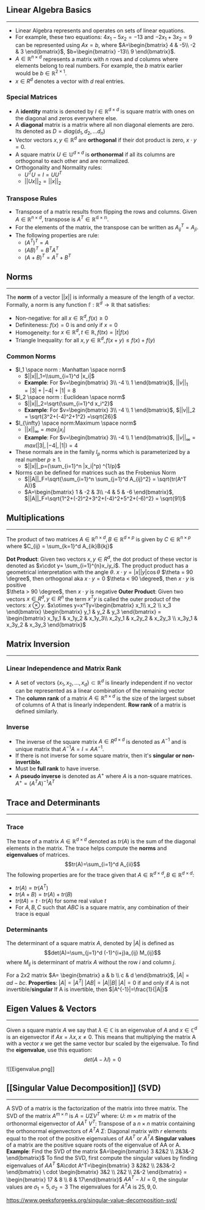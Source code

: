 ## Linear Algebra Basics
____
-  Linear Algebra represents and operates on sets of linear equations.
- For example, these two equations: $4x_1 -5x_2 = -13$  and  $-2x_1+3x_2=9$  can be represented using $Ax=b$, where $A=\begin{bmatrix}  4 & -5\\   -2 & 3 \end{bmatrix}$, $b=\begin{bmatrix}  -13\\  9 \end{bmatrix}$. 
- $A \in \mathbb{R}^{n \times d}$ represents a matrix with $n$ rows and $d$ columns where elements belong to real numbers. For example, the $b$ matrix earlier would be $b \in \mathbb{R}^{2 \times 1}$. 
- $x\in R^d$ denotes a vector with $d$ real entries. 

### Special Matrices
- A **identity** matrix is denoted by $I\in \mathbb{R}^{d \times d}$ is square matrix with ones on the diagonal and zeros everywhere else.
- A **diagonal** matrix is a matrix where all non diagonal elements are zero. Its denoted as $D=diag(d_1,d_2,...d_n)$
- Vector vectors $x,y \in \mathbb{R}^d$ are **orthogonal** if their dot product is zero, $x\cdot y = 0$. 
- A square matrix $U\in \mathbb{U}^{d \times d}$ is **orthonormal** if all its columns are orthogonal to each other and are normalized. 
- Orthogonality and Normality rules: 
	- $U^TU=I=UU^T$
	- $||Ux||_2=||x||_2$  
### Transpose Rules
- Transpose of a matrix results from flipping the rows and columns. Given $A\in \mathbb{R}^{n\times d}$, transpose is $A^T\in \mathbb{R^{d\times n}}$. 
- For the elements of the matrix, the transpose can be written as $A^{T}_{ij}=A_{ji}$. 
- The following properties are rule:
	- $(A^T)^T=A$
	- $(AB)^T=B^TA^T$
	- $(A+B)^T=A^T+B^T$
## Norms 
___
The **norm** of a vector $||x||$ is informally a measure of the length of a vector. Formally, a norm is any function $\mathbb{f}: \mathbb{R}^d \rightarrow \mathbb{R}$ that satisfies:
- Non-negative: for all $x\in \mathbb{R}^d,f(x)\ge0$
- Definiteness: $f(x)=0$ is and only if $x=0$
- Homogeneity: for $x\in \mathbb{R}^d, t\in\mathbb{R},f(tx)=|t|f(x)$
- Triangle Inequality: for all $x,y\in\mathbb{R}^d,f(x+y) \le f(x)+f(y)$ 
### Common Norms
- $l_1 \space norm : Manhattan \space norm$ 
	- $||x||_1=\\sum_{i=1}^d |x_i|$ 
	- **Example**: For $v=\begin{bmatrix}  3\\  -4 \\ 1 \end{bmatrix}$, $||v||_1=|3|+|-4|+|1|=8$
- $l_2 \space norm : Euclidean \space norm$ 
	- $||x||_2=\sqrt{\sum_{i=1}^d x_i^2}$ 
	- **Example**: For $v=\begin{bmatrix}  3\\  -4 \\ 1 \end{bmatrix}$, $||v||_2 = \sqrt{3^2+(-4)^2+1^2} =\sqrt{26}$
- $l_{\infty} \space norm:Maximum \space norm$ 
	- $||x||_{\infty}=max_i|x_i|$
	- **Example**: For $v=\begin{bmatrix}  3\\  -4 \\ 1 \end{bmatrix}$, $||v||_{\infty} = max(|3|,|-4|, |1|) = 4$
- These normals are in the family $l_p$ norms which is parameterized by a real number $p \ge 1$. 
	- $||x||_p=(\sum_{i=1}^n |x_i|^p) ^{1/p}$
- Norms can be defined for matrices such as the Frobenius Norm
	- $||A||_F=\sqrt{\sum_{i=1}^n \sum_{j=1}^d A_{ij}^2} = \sqrt{tr(A^T A)}$
	- $A=\begin{bmatrix}  1 & -2 & 3\\   -4 & 5 & -6 \end{bmatrix}$, $||A||_F=\sqrt{1^2+(-2)^2+3^2+(-4)^2+5^2+(-6)^2} = \sqrt{91}$
## Multiplications 
___
The product of two matrices $A\in\mathbb{R}^{n \times d}, B \in\mathbb{R}^{d \times p}$ is given by $C \in \mathbb{R}^{n \times p}$ where $C_{ij} = \sum_{k=1}^d A_{ik}B{kj}$  

**Dot Product**: Given two vectors $x,y \in R^d$, the dot product of these vector is denoted as $x\cdot y= \sum_{i=1}^{n}x_iy_i$.
	The product product has a geometrical interpretation with the angle $\theta$. $x\cdot y =|x||y|\cos \theta$
	$\theta = 90 \degree$, then orthogonal aka $x\cdot y=0$
	$\theta < 90 \degree$, then $x\cdot y$ is positive  
	$\theta > 90 \degree$, then $x\cdot y$ is negative
**Outer Product**: Given two vectors $x \in R^d, y \in R^n$ the term $x^Ty$ is called the outer product of the vectors: $x\otimes y$. 
	$x\otimes y=x^Ty=\begin{bmatrix}  x_1\\  x_2 \\ x_3 \end{bmatrix} \begin{bmatrix}  y_1 & y_2 & y_3 \end{bmatrix} = \begin{bmatrix}  x_1y_1 & x_1y_2 & x_1y_3\\  x_2y_1 & x_2y_2 & x_2y_3 \\ x_3y_1 & x_3y_2 & x_3y_3 \end{bmatrix}$ 
	
## Matrix Inversion
____
### Linear Independence and Matrix Rank
- A set of vectors $\{ x_1,x_2,...,x_d \} \subset \mathbb{R}^d$  is linearly independent if no vector can be represented as a linear combination of the remaining vector
- The **column rank** of a matrix $A\in \mathbb{R}^{n \times d}$ is the size of the largest subset of columns of A that is linearly independent. **Row rank** of a matrix is defined similarly.

### Inverse
- The inverse of the square matrix $A\in R^{d\times d}$ is denoted as $A^{-1}$ and is unique matrix that $A^{-1}A=I=AA^{-1}$. 
- If there is not inverse for some square matrix, then it's **singular or non-invertible**.
- Must be **full rank** to have inverse.
- A **pseudo inverse** is denoted as $A^+$ where $A$ is a non-square matrices. $A^+ = (A^TA)^{-1}A^T$ 
## Trace and Determinants
____
### Trace
The trace of a matrix $A \in \mathbb{R}^{d\times d}$ denoted as $tr(A)$ is the sum of the diagonal elements in the matrix. The trace helps compute the **norms** and **eigenvalues** of matrices.$$tr(A)=\sum_{i=1}^d A_{ii}$$
The following properties are for the trace given that $A\in \mathbb{R}^{d\times d},B\in \mathbb{R}^{d\times d}$:
- $tr(A)=tr(A^T)$
- $tr(A+B)=tr(A)+tr(B)$
- $tr(tA)=t\cdot tr(A)$ for some real value $t$
- For $A,B,C$ such that $ABC$ is a square matrix, any combination of their trace is equal
### Determinants
The determinant of a square matrix $A$, denoted by $|A|$ is defined as $$det(A)=\sum_{j=1}^d (-1)^{i+j}a_{ij} M_{ij}$$
where $M_{ij}$ is determinant of matrix $A$ without the row $i$ and column $j$.  

For a $2x2$ matrix $A= \begin{bmatrix} a & b \\ c & d \end{bmatrix}$, $|A|=ad-bc$.
**Properties**: 
	$|A|=|A^T|$
	$|AB|=|A||B|$
	$|A| = 0$ if and only if $A$ is not invertible/**singular**
	If A is invertible, then $|A^{-1}|=\frac{1}{|A|}$

## Eigen Values & Vectors
___
Given a square matrix $A$ we say that $\lambda \in \mathbb{C}$ is an eigenvalue of $A$ and $x\in\mathbb{C}^d$ is an eigenvector if $Ax=\lambda x, x\neq0$. This means that multiplying the matrix A with a vector $x$ we get the same vector bur scaled by the eigenvalue. To find the **eigenvalue**, use this equation: $$det(A-\lambda I)=0$$ ![[Eigenvalue.png]]
## [[Singular Value Decomposition]] (SVD)
____
A SVD of a matrix is the factorization of the matrix into three matrix. The SVD of the matrix $A^{m \times n}$ is $A=U \Sigma V^T$ where:
	$U$: $m \times m$ matrix of the orthonormal eigenvector of $AA^T$
	$V^T$: Transpose of a $n \times n$ matrix containing the orthonormal eigenvectors of $A^TA$
	$\Sigma$: Diagonal matrix with $r$ elements equal to the root of the positive eigenvalues of $AA^T$ or $A^TA$
**Singular values** of a matrix are the positive square roots of the eigenvalue of AA or A.
**Example**: 
	Find the SVD of the matrix $A=\begin{bmatrix} 3 &2&2 \\ 2&3&-2 \end{bmatrix}$ 
	To find the SVD, first compute the singular values by finding eigenvalues of $AA^T$
	$A\cdot A^T=\begin{bmatrix} 3 &2&2 \\ 2&3&-2 \end{bmatrix} \ cdot \begin{bmatrix} 3&2 \\ 2&2 \\ 2&-2 \end{bmatrix} = \begin{bmatrix} 17 & 8 \\ 8 & 17\end{bmatrix}$ 
	$AA^T-\lambda I=0$, the singular values are $\sigma_1 =5, \sigma_2 =3$
	The eigenvalues for $A^TA$ is $25, 9,0$.

https://www.geeksforgeeks.org/singular-value-decomposition-svd/